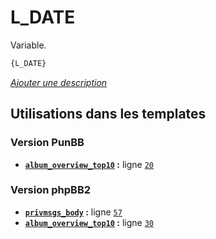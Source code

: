 # L_DATE


Variable.

```html
{L_DATE}
```

[*Ajouter une description*](https://fa-tvars.appspot.com/var/L_DATE)

## Utilisations dans les templates

### Version PunBB
* __[`album_overview_top10`](../tpl/var/punbb/album_overview_top10.md#readme) :__ ligne [`20`](../tpl/src/punbb/album_overview_top10.tpl#L20)

### Version phpBB2
* __[`privmsgs_body`](../tpl/var/subsilver/privmsgs_body.md#readme) :__ ligne [`57`](../tpl/src/subsilver/privmsgs_body.tpl#L57)
* __[`album_overview_top10`](../tpl/var/subsilver/album_overview_top10.md#readme) :__ ligne [`30`](../tpl/src/subsilver/album_overview_top10.tpl#L30)
